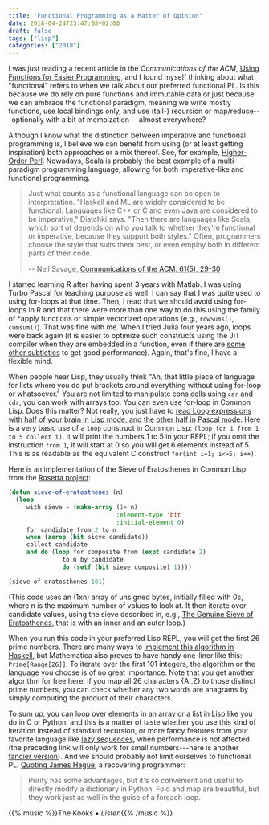 ```yaml
---
title: "Functional Programming as a Matter of Opinion"
date: 2018-04-24T23:47:08+02:00
draft: false
tags: ["lisp"]
categories: ["2018"]
---
```


I was just reading a recent article in the *Communications of the ACM*, [Using Functions for Easier Programming](https://cacm.acm.org/magazines/2018/5/227202-using-functions-for-easier-programming/fulltext), and I found myself thinking about what "functional" refers to when we talk about our preferred functional PL. Is this because we do rely on pure functions and immutable data or just because we can embrace the functional paradigm, meaning we write mostly functions, use local bindings only, and use (tail-) recursion or map/reduce---optionally with a bit of memoization---almost everywhere? 

<!--more-->

Although I know what the distinction between imperative and functional programming is, I believe we can benefit from using (or at least getting inspiration) both approaches or a mix thereof. See, for example, [Higher-Order Perl](https://hop.perl.plover.com). Nowadays, Scala is probably the best example of a multi-paradigm programming language, allowing for both imperative-like and functional programming.

> Just what counts as a functional language can be open to interpretation. "Haskell and ML are widely considered to be functional. Languages like C++ or C and even Java are considered to be imperative," Diatchki says. "Then there are languages like Scala, which sort of depends on who you talk to whether they're functional or imperative, because they support both styles." Often, programmers choose the style that suits them best, or even employ both in different parts of their code.
>
> -- Neil Savage, [Communications of the ACM, 61(5), 29-30](https://cacm.acm.org/magazines/2018/5/227202-using-functions-for-easier-programming/fulltext)

I started learning R after having spent 3 years with Matlab. I was using Turbo Pascal for teaching purpose as well. I can say that I was quite used to using for-loops at that time. Then, I read that we should avoid using for-loops in R and that there were more than one way to do this using the family of *apply functions or simple vectorized operations (e.g., `rowSums()`, `cumsum()`). That was fine with me. When I tried Julia four years ago, loops were back again (it is easier to optimize such constructs using the JIT compiler when they are embedded in a function, even if there are [some other subtleties](https://docs.julialang.org/en/stable/manual/performance-tips/) to get good performance). Again, that's fine, I have a flexible mind. 

When people hear Lisp, they usually think "Ah, that little piece of language for lists where you do put brackets around everything without using for-loop or whatsoever." You are not limited to manipulate cons cells using `car` and `cdr`, you can work with arrays too. You can even use for-loop in Common Lisp. Does this matter? Not really, you just have to [read Loop expressions with half of your brain in Lisp mode, and the other half in Pascal mode](http://cl-cookbook.sourceforge.net/loop.html). Here is a very basic use of a `loop` construct in Common Lisp: `(loop for i from 1 to 5 collect i)`. It will print the numbers 1 to 5 in your REPL; if you omit the instruction `from 1`, it will start at 0 so you will get 6 elements instead of 5. This is as readable as the equivalent C construct `for(int i=1; i<=5; i++)`.

Here is an implementation of the Sieve of Eratosthenes in Common Lisp from the [Rosetta project](https://rosettacode.org/wiki/Sieve_of_Eratosthenes#Common_Lisp):

```lisp
(defun sieve-of-eratosthenes (n)
  (loop
     with sieve = (make-array (1+ n)
                              :element-type 'bit
                              :initial-element 0)
     for candidate from 2 to n
     when (zerop (bit sieve candidate))
     collect candidate
     and do (loop for composite from (expt candidate 2) 
               to n by candidate
               do (setf (bit sieve composite) 1))))

(sieve-of-eratosthenes 101)
```
(This code uses an (1xn) array of unsigned bytes, initially filled with 0s, where n is the maximum number of values to look at. It then iterate over candidate values, using the sieve described in, e.g., [The Genuine Sieve of Eratosthenes](https://www.cs.hmc.edu/~oneill/papers/Sieve-JFP.pdf), that is with an inner and an outer loop.)

When you run this code in your preferred Lisp REPL, you will get the first 26 prime numbers. There are many ways to [implement this algorithm in Haskell](https://wiki.haskell.org/Prime_numbers), but Mathematica also proves to have handy one-liner like this: `Prime[Range[26]]`. To iterate over the first 101 integers, the algorithm or the language you choose is of no great importance. Note that you get another algorithm for free here: if you map all 26 characters {A..Z} to those distinct prime numbers, you can check whether any two words are anagrams by simply computing the product of their characters.

To sum up, you can loop over elements in an array or a list in Lisp like you do in C or Python, and this is a matter of taste whether you use this kind of iteration instead of standard recursion, or more fancy features from your favorite language like [lazy sequences](http://clojuredocs.org/clojure.core/lazy-seq#example-542692d3c026201cdc326ff1), when performance is not affected (the preceding link will only work for small numbers---here is another [fancier version](https://stackoverflow.com/a/22668959)). And we should probably not limit ourselves to functional PL. [Quoting James Hague](http://prog21.dadgum.com/31.html), a recovering programmer:

> Purity has some advantages, but it's so convenient and useful to directly modify a dictionary in Python. Fold and map are beautiful, but they work just as well in the guise of a foreach loop.

{{% music %}}The Kooks • *Listen*{{% /music %}}
